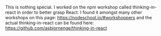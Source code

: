 This is nothing special.  I worked on the npm workshop called thinking-in-react in order to better grasp React.
I found it amongst many other workshops on this page: https://nodeschool.io/#workshoppers
and the actual thinking-in-react can be found here: https://github.com/asbjornenge/thinking-in-react
